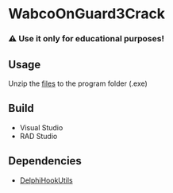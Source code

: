 # WabcoOnGuard3Crack

### ⚠ Use it only for educational purposes!

## Usage
Unzip the [files](https://github.com/Hiteke/WabcoOnGuard3Crack/releases/latest/download/build.zip) to the program folder (.exe)

## Build
* Visual Studio
* RAD Studio

## Dependencies
* [DelphiHookUtils](https://github.com/delphilite/DelphiHookUtils)
